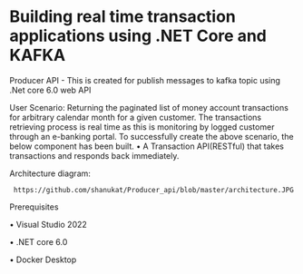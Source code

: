 # Building real time transaction applications using .NET Core and KAFKA

Producer API - This is created for publish messages to kafka topic using .Net core 6.0 web API


User Scenario:
Returning the paginated list of money account transactions for arbitrary calendar month for a given customer. The transactions retrieving process is real time as this is monitoring by logged customer through an e-banking portal.
To successfully create the above scenario, the below component has been built.
•	A Transaction API(RESTful) that takes transactions and responds back immediately.

Architecture diagram:
 
     https://github.com/shanukat/Producer_api/blob/master/architecture.JPG


Prerequisites

•	Visual Studio 2022

•	.NET core 6.0

•	Docker Desktop

